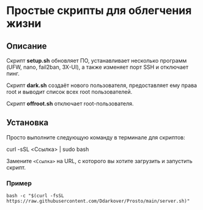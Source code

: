 # Простые скрипты для облегчения жизни

## Описание

Скрипт **setup.sh** обновляет ПО, устанавливает несколько программ (UFW, nano, fail2ban, 3X-UI), а также изменяет порт SSH и отключает пинг.

Скрипт **dark.sh** создаёт нового пользователя, предоставляет ему права root и выводит список всех root пользователей.

Скрипт **offroot.sh** отключает root-пользователя.
## Установка
Просто выполните следующую команду в терминале для скриптов:

curl -sSL <Ссылка> | sudo bash

Замените `<Ссылка>` на URL, с которого вы хотите загрузить и запустить скрипт.
### Пример
```
bash -c "$(curl -fsSL https://raw.githubusercontent.com/Ddarkover/Prosto/main/server.sh)"

```
